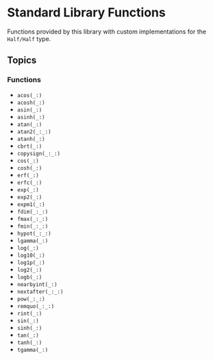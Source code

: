 # Standard Library Functions

Functions provided by this library with custom implementations for the ``Half/Half`` type.

## Topics

### Functions

- ``acos(_:)``
- ``acosh(_:)``
- ``asin(_:)``
- ``asinh(_:)``
- ``atan(_:)``
- ``atan2(_:_:)``
- ``atanh(_:)``
- ``cbrt(_:)``
- ``copysign(_:_:)``
- ``cos(_:)``
- ``cosh(_:)``
- ``erf(_:)``
- ``erfc(_:)``
- ``exp(_:)``
- ``exp2(_:)``
- ``expm1(_:)``
- ``fdim(_:_:)``
- ``fmax(_:_:)``
- ``fmin(_:_:)``
- ``hypot(_:_:)``
- ``lgamma(_:)``
- ``log(_:)``
- ``log10(_:)``
- ``log1p(_:)``
- ``log2(_:)``
- ``logb(_:)``
- ``nearbyint(_:)``
- ``nextafter(_:_:)``
- ``pow(_:_:)``
- ``remquo(_:_:)``
- ``rint(_:)``
- ``sin(_:)``
- ``sinh(_:)``
- ``tan(_:)``
- ``tanh(_:)``
- ``tgamma(_:)``

<!-- Copyright (c) 2022 SomeRandomiOSDev. All Rights Reserved. -->
